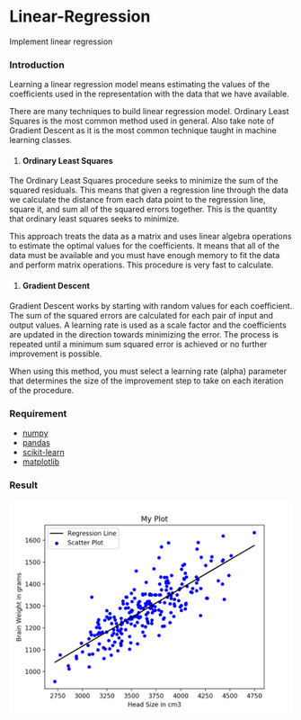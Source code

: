 # Linear-Regression
Implement linear regression

### Introduction
Learning a linear regression model means estimating the values of the coefficients used in the representation with the data that we have available.

There are many techniques to build linear regression model. Ordinary Least Squares is the most common method used in general. Also take note of Gradient Descent as it is the most common technique taught in machine learning classes.

1. #### Ordinary Least Squares
The Ordinary Least Squares procedure seeks to minimize the sum of the squared residuals. This means that given a regression line through the data we calculate the distance from each data point to the regression line, square it, and sum all of the squared errors together. This is the quantity that ordinary least squares seeks to minimize.

This approach treats the data as a matrix and uses linear algebra operations to estimate the optimal values for the coefficients. It means that all of the data must be available and you must have enough memory to fit the data and perform matrix operations. This procedure is very fast to calculate.

1. #### Gradient Descent
Gradient Descent works by starting with random values for each coefficient. The sum of the squared errors are calculated for each pair of input and output values. A learning rate is used as a scale factor and the coefficients are updated in the direction towards minimizing the error. The process is repeated until a minimum sum squared error is achieved or no further improvement is possible.

When using this method, you must select a learning rate (alpha) parameter that determines the size of the improvement step to take on each iteration of the procedure.

### Requirement
* [numpy](https://www.numpy.org/)
* [pandas](https://pandas.pydata.org/)
* [scikit-learn](https://scikit-learn.org/stable/index.html)
* [matplotlib](https://matplotlib.org/)

### Result
![Regression Line](https://github.com/shin7/Linear-Regression/blob/master/regression_line.png)
